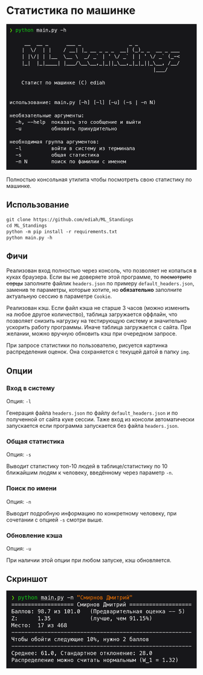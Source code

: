 # Статистика по машинке

![Помощь](./sample_img/help.png "Пример")

Полностью консольная утилита чтобы посмотреть свою статистику по машинке.

## Использование

```shell
git clone https://github.com/ediah/ML_Standings
cd ML_Standings
python -m pip install -r requirements.txt
python main.py -h
```

## Фичи

Реализован вход полностью через консоль, что позволяет не копаться в куках браузера. Если вы не доверяете этой программе, то <s>посмотрите сорцы</s> заполните файлик `headers.json` по примеру `default_headers.json`, заменив те параметры, которые хотите, но **обязательно** заполните актуальную сессию в параметре `Cookie`.

Реализован кэш. Если файл кэша не старше 3 часов (можно изменить на любое другое количество), таблица загружается оффлайн, что позволяет снизить нагрузку на тестирующую систему и значительно ускорить работу программы. Иначе таблица загружается с сайта. При желании, можно вручную обновить кэш при очередном запросе.

При запросе статистики по пользователю, рисуется картинка распределения оценок. Она сохраняется с текущей датой в папку `img`.

## Опции

### Вход в систему

Опция: `-l`

Генерация файла `headers.json` по файлу `default_headers.json` и по полученной от сайта куке сессии. Таже вход из консоли автоматически запускается если программа запускается без файла `headers.json`.

### Общая статистика

Опция: `-s`

Выводит статистику топ-10 людей в таблице/статистику по 10 ближайшим людям к человеку, введённому через параметр `-n`.

### Поиск по имени

Опция: `-n`

Выводит подробную информацию по конкретному человеку, при сочетании с опцией `-s` смотри выше.

### Обновление кэша

Опция: `-u`

При наличии этой опции при любом запуске, кэш обновляется.

## Скриншот

![Запуск](./sample_img/stats.png)
